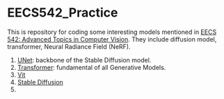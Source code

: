 # EECS542_Practice

This is repository for coding some interesting models mentioned in [EECS 542: Advanced Topics in Computer Vision](https://web.eecs.umich.edu/~ahowens/eecs542/w24/). They include diffusion model, transformer, Neural Radiance Field (NeRF).

1. [UNet](https://arxiv.org/abs/1505.04597): backbone of the Stable Diffusion model.
2. [Transformer](https://arxiv.org/abs/1706.03762): fundamental of all Generative Models.
3. [Vit](https://arxiv.org/abs/2010.11929)
4. [Stable Diffusion](https://arxiv.org/abs/2112.10752)
5. 
